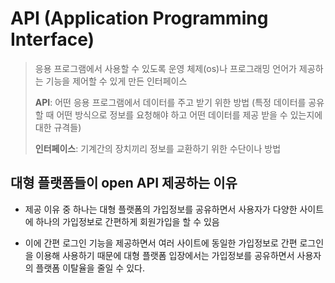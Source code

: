 # API (Application Programming Interface)
> 응용 프로그램에서 사용할 수 있도록 운영 체제(os)나 프로그래밍 언어가 제공하는 기능을 제어할 수 있게 만든 인터페이스
>
> **API**: 어떤 응용 프로그램에서 데이터를 주고 받기 위한 방법 (특정 데이터를 공유할 때 어떤 방식으로 정보를 요청해야 하고 어떤 데이터를 제공 받을 수 있는지에 대한 규격들) 
>
> **인터페이스**: 기계간의 장치끼리 정보를 교환하기 위한 수단이나 방법

## 대형 플랫폼들이 open API 제공하는 이유
- 제공 이유 중 하나는 대형 플랫폼의 가입정보를 공유하면서 사용자가 다양한 사이트에 하나의 가입정보로 간편하게 회원가입을 할 수 있음

- 이에 간편 로그인 기능을 제공하면서 여러 사이트에 동일한 가입정보로 간편 로그인을 이용해 사용하기 때문에 대형 플랫폼 입장에서는 가입정보를 공유하면서 사용자의 플랫폼 이탈율을 줄일 수 있다.